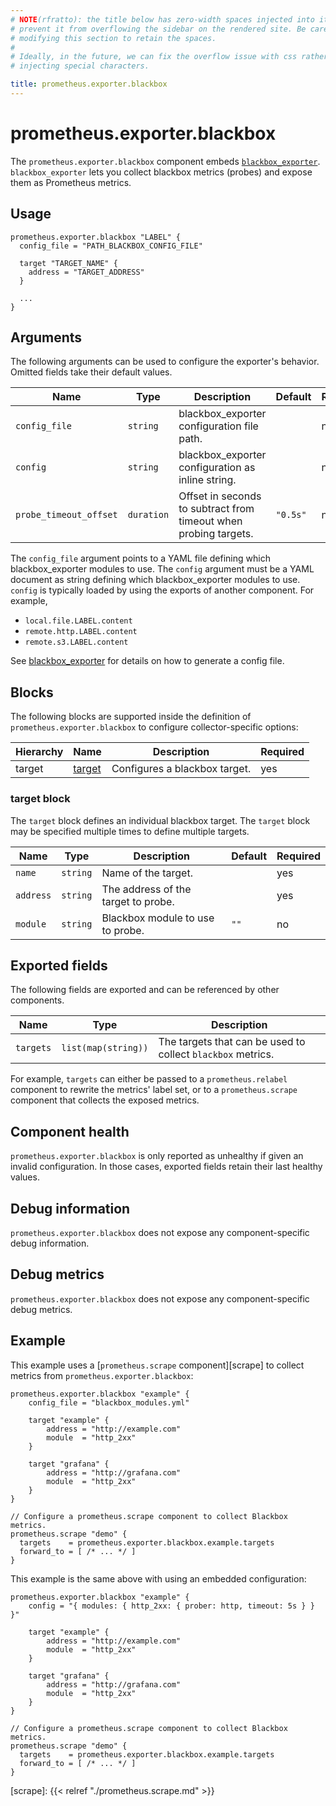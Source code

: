 ```yaml
---
# NOTE(rfratto): the title below has zero-width spaces injected into it to
# prevent it from overflowing the sidebar on the rendered site. Be careful when
# modifying this section to retain the spaces.
#
# Ideally, in the future, we can fix the overflow issue with css rather than
# injecting special characters.

title: prometheus.exporter.blackbox
---
```


# prometheus.exporter.blackbox
The `prometheus.exporter.blackbox` component embeds
[`blackbox_exporter`](https://github.com/prometheus/blackbox_exporter). `blackbox_exporter` lets you collect blackbox metrics (probes) and expose them as Prometheus metrics.

## Usage

```river
prometheus.exporter.blackbox "LABEL" {
  config_file = "PATH_BLACKBOX_CONFIG_FILE"
  
  target "TARGET_NAME" {
    address = "TARGET_ADDRESS" 
  }
  
  ...
}
```

## Arguments
The following arguments can be used to configure the exporter's behavior.
Omitted fields take their default values.

Name | Type | Description | Default | Required
---- | ---- | ----------- | ------- | --------
`config_file`                 | `string`       | blackbox_exporter configuration file path. | | no
`config`                      | `string`       | blackbox_exporter configuration as inline string.  | |no
`probe_timeout_offset`        | `duration`     | Offset in seconds to subtract from timeout when probing targets.  | `"0.5s"` | no

The `config_file` argument points to a YAML file defining which blackbox_exporter modules to use. 
The `config` argument must be a YAML document as string defining which blackbox_exporter modules to use.
`config` is typically loaded by using the exports of another component. For example,

- `local.file.LABEL.content`
- `remote.http.LABEL.content`
- `remote.s3.LABEL.content`


See [blackbox_exporter]( https://github.com/prometheus/blackbox_exporter/blob/master/example.yml) for details on how to generate a config file.

## Blocks

The following blocks are supported inside the definition of
`prometheus.exporter.blackbox` to configure collector-specific options:

Hierarchy | Name | Description | Required
--------- | ---- | ----------- | --------
target | [target][] | Configures a blackbox target. | yes

[target]: #target-block

### target block

The `target` block defines an individual blackbox target.
The `target` block may be specified multiple times to define multiple targets.

Name | Type | Description | Default | Required
---- | ---- | ----------- | ------- | --------
`name` | `string` | Name of the target. | | yes
`address` | `string` | The address of the target to probe. | | yes
`module`| `string` | Blackbox module to use to probe. | `""` | no

## Exported fields
The following fields are exported and can be referenced by other components.

Name      | Type                | Description
--------- | ------------------- | -----------
`targets` | `list(map(string))` | The targets that can be used to collect `blackbox` metrics.

For example, `targets` can either be passed to a `prometheus.relabel`
component to rewrite the metrics' label set, or to a `prometheus.scrape`
component that collects the exposed metrics.

## Component health

`prometheus.exporter.blackbox` is only reported as unhealthy if given
an invalid configuration. In those cases, exported fields retain their last
healthy values.

## Debug information

`prometheus.exporter.blackbox` does not expose any component-specific
debug information.

## Debug metrics

`prometheus.exporter.blackbox` does not expose any component-specific
debug metrics.

## Example

This example uses a [`prometheus.scrape` component][scrape] to collect metrics
from `prometheus.exporter.blackbox`:

```river
prometheus.exporter.blackbox "example" { 
	config_file = "blackbox_modules.yml"
	
	target "example" {
		address = "http://example.com"
		module  = "http_2xx"
	}
	
	target "grafana" {
		address = "http://grafana.com"
		module  = "http_2xx"
	}	
}

// Configure a prometheus.scrape component to collect Blackbox metrics.
prometheus.scrape "demo" {
  targets    = prometheus.exporter.blackbox.example.targets
  forward_to = [ /* ... */ ]
}
```

This example is the same above with using an embedded configuration:

```river
prometheus.exporter.blackbox "example" { 
	config = "{ modules: { http_2xx: { prober: http, timeout: 5s } } }"
	
	target "example" {
		address = "http://example.com"
		module  = "http_2xx"
	}
	
	target "grafana" {
		address = "http://grafana.com"
		module  = "http_2xx"
	}	
}

// Configure a prometheus.scrape component to collect Blackbox metrics.
prometheus.scrape "demo" {
  targets    = prometheus.exporter.blackbox.example.targets
  forward_to = [ /* ... */ ]
}
```

[scrape]: {{< relref "./prometheus.scrape.md" >}}
